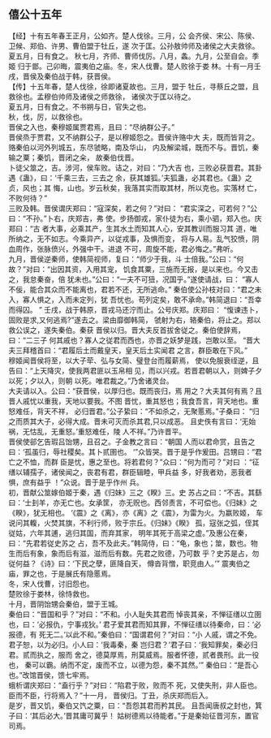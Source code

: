## 僖公十五年

【经】十有五年春王正月，公如齐。楚人伐徐。三月，公
会齐侯、宋公、陈侯、卫候、郑伯、许男、曹伯盟于牡丘，遂
次于匡。公孙敖帅师及诸侯之大夫救徐。夏五月，日有食之。
秋七月，齐师、曹师伐厉。八月，螽。九月，公至自会。季姬
归于鄫。己卯晦，震夷伯之庙。冬，宋人伐曹。楚人败徐于娄
林。十有一月壬戌，晋侯及秦伯战于韩，获晋侯。  
【传】十五年春，楚人伐徐，徐即诸夏故也。三月，盟于
牡丘，寻蔡丘之盟，且救徐也。孟穆伯帅师及诸侯之师救徐，
诸侯次于匡以待之。  
夏五月，日有食之。不书朔与日，官失之也。  
秋，伐，厉，以救徐也。  
晋侯之入也，秦穆姬属贾君焉，且曰：“尽纳群公子。”  
晋侯烝于贾君，又不纳群公子，是以穆姬怨之。晋侯许赂中大
夫，既而皆背之。赂秦伯以河外列城五，东尽虢略，南及华山，
内及解梁城，既而不与。晋饥，秦输之粟；秦饥，晋闭之籴，
故秦伯伐晋。  
卜徒父筮之，吉。涉河，侯车败。诘之，对曰：“乃大吉
也，三败必获晋君。其卦遇《蛊》，曰：‘千乘三去，三去之
余，获其雄狐。’夫狐蛊，必其君也。《蛊》之贞，风也；其
悔，山也。岁云秋矣，我落其实而取其材，所以克也。实落材
亡，不败何待？”  
三败及韩。晋侯谓庆郑曰：“寇深矣，若之何？”对曰：
“君实深之，可若何？”公曰：“不孙。”卜右，庆郑吉，弗
使。步扬御戎，家仆徒为右，乘小驷，郑入也。庆郑曰：“古
者大事，必乘其产，生其水土而知其人心，安其教训而服习其
道，唯所纳之，无不如志。今乘异产，以従戎事，及惧而变，
将与人易。乱气狡愤，阴血周作，张脉偾兴，外强中干。进退
不可，周旋不能，君必悔之。”弗听。  
九月，晋侯逆秦师，使韩简视师，复曰：“师少于我，斗
士倍我。”公曰：“何故？”对曰：“出因其资，入用其宠，
饥食其粟，三施而无报，是以来也。今又击之，我怠秦奋，倍
犹未也。”公曰：“一夫不可狃，况国乎。”遂使请战，曰：
“寡人不佞，能合其众而不能离也，君若不还，无所逃命。”
秦伯使公孙枝对曰：“君之未入，寡人惧之，入而未定列，犹
吾忧也。苟列定矣，敢不承命。”韩简退曰：“吾幸而得囚。 ”
壬戌，战于韩原，晋戎马还泞而止。公号庆郑。庆郑曰：
“愎谏违卜，固败是求,又何逃焉?”遂去之。梁由靡御韩简，
虢射为右，辂秦伯，将止之。郑以救公误之，遂失秦伯。秦获
晋侯以归。晋大夫反首拔舍従之。秦伯使辞焉，曰：“二三子
何其戚也？寡人之従君而西也，亦晋之妖梦是践，岂敢以至。
“晋大夫三拜稽首曰：“君履后土而戴皇天，皇天后土实闻君
之言，群臣敢在下风。”  
穆姬闻晋侯将至，以大子荦、弘与女简、璧登台而履薪焉，
使以免服衰绖逆，且告曰：“上天降灾，使我两君匪以玉帛相
见，而以兴戎。若晋君朝以入，则婢子夕以死；夕以入，则朝
以死。唯君裁之。”乃舍诸灵台。  
大夫请以入。公曰：“获晋侯，以厚归也。既而丧归，焉
用之？大夫其何有焉？且晋人戚忧以重我，天地以要我。不图
晋忧，重其怒也；我食吾言，背天地也。重怒难任，背天不祥，
必归晋君。”公子絷曰：“不如杀之，无聚慝焉。”子桑曰：
“归之而质其大子，必得大成。晋未可灭而杀其君,只以成恶。
且史佚有言曰：‘无始祸，无怙乱，无重怒。’重怒难任，陵
人不祥。”乃许晋平。  
晋侯使郤乞告瑕吕饴甥，且召之。子金教之言曰：“朝国
人而以君命赏，且告之曰：‘孤虽归，辱社稷矣。其卜贰圉也。
‘”众皆哭。晋于是乎作爰田。吕甥曰：“君亡之不恤，而群
臣是忧，惠之至也。将若君何？”众曰：“何为而可？”对曰
：“征缮以辅孺子，诸侯闻之，丧君有君，群臣辑睦，甲兵益
多，好我者劝，恶我者惧，庶有益乎 ！”众说。晋于是乎作州
兵。  
初，晋献公筮嫁伯姬于秦，遇《归妹》三之《睽》三。史
苏占之曰：“不吉。其繇曰：‘士刲羊，亦无亡也。女承筐，
亦无贶也。西邻责言，不可偿也。《归妹》之《睽》，犹无相也。
‘《震》之《离》，亦《离》之《震》，为雷为火。为嬴败姬，
车说问其輹，火焚其旗，不利行师，败于宗丘。《归妹》《睽》
孤，寇张之弧，侄其従姑，六年其逋，逃归其国，而弃其家，
明年其死于高梁之虚。”及惠公在秦，曰：“先君若従史苏之
占，吾不及此夫。”韩简侍，曰：“龟，象也；筮，数也。物
生而后有象，象而后有滋，滋而后有数。先君之败德，乃可数
乎？史苏是占，勿従何益？《诗》曰：‘下民之孽，匪降自天，
僔沓背憎，职竞由人。’”
震夷伯之庙，罪之也，于是展氏有隐慝焉。  
冬，宋人伐曹，讨旧怨也。  
楚败徐于娄林，徐恃救也。  
十月，晋阴饴甥会秦伯，盟于王城。  
秦伯曰：“晋国和乎？”对曰：“不和。小人耻失其君而
悼丧其亲，不惮征缮以立圉也，曰：‘必报仇，宁事戎狄。’
君子爱其君而知其罪，不惮征缮以待秦命，曰：‘必报德，有
死无二。’以此不和。”秦伯曰：“国谓君何？”对曰：“小
人戚，谓之不免。君子恕，以为必归。小人曰：‘我毒秦，秦
岂归君？’君子曰：‘我知罪矣，秦必归君。贰而执之，服而
舍之，德莫厚焉，刑莫威焉。服者怀德，贰者畏刑。此一役也，
秦可以霸。纳而不定，废而不立，以德为怨，秦不其然。’”
秦伯曰：“是吾心也。”改馆晋侯，馈七牢焉。  
蛾析谓庆郑曰：“盍行乎？”对曰：“陷君于败，败而不
死，又使失刑，非人臣也。臣而不臣，行将焉入？”十一月，
晋侯归。丁丑，杀庆郑而后入。  
是岁，晋又饥，秦伯又饩之粟，曰：“吾怨其君而矜其民。
且吾闻唐叔之封也，箕子曰：‘其后必大。’晋其庸可冀乎！
姑树德焉以待能者。”于是秦始征晋河东，置官司焉。  

